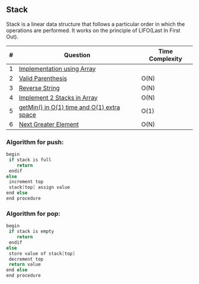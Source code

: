 ## Stack
Stack is a linear data structure that follows a particular order in which the operations are performed. It works on the principle of LIFO(Last In First Out).


|#|Question|Time Complexity|
|-|-|-|
|1|[Implementation using Array](./Implementation%20using%20Array/)||
|2|[Valid Parenthesis](./Valid%20Parenthesis/)|O(N)|
|3|[Reverse String](./Reversing%20String/)|O(N)|
|4|[Implement 2 Stacks in Array](./Implementing%202%20Stack%20in%20Array/)|O(N)|
|5|[getMin() in O(1) time and O(1) extra space](./GetMin()%20in%20TC%3DO(1)%20%26%20SC%3DO(1)/)|O(1)|
|6|[Next Greater Element](./Next%20Greater%20Element/)|O(N)|

### Algorithm for push:

```cpp
begin
 if stack is full
    return
 endif
else  
 increment top
 stack[top] assign value
end else
end procedure
```

### Algorithm for pop:

```cpp
begin
 if stack is empty
    return
 endif
else
 store value of stack[top]
 decrement top
 return value
end else
end procedure
```
